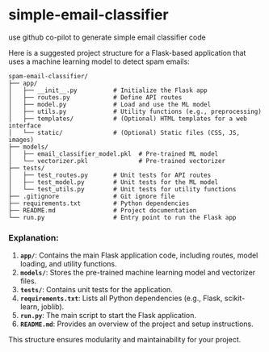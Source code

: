# simple-email-classifier
use github co-pilot to generate simple email classifier code

Here is a suggested project structure for a Flask-based application that uses a machine learning model to detect spam emails:

```plaintext
spam-email-classifier/
├── app/
│   ├── __init__.py          # Initialize the Flask app
│   ├── routes.py            # Define API routes
│   ├── model.py             # Load and use the ML model
│   ├── utils.py             # Utility functions (e.g., preprocessing)
│   ├── templates/           # (Optional) HTML templates for a web interface
│   └── static/              # (Optional) Static files (CSS, JS, images)
├── models/
│   ├── email_classifier_model.pkl  # Pre-trained ML model
│   └── vectorizer.pkl              # Pre-trained vectorizer
├── tests/
│   ├── test_routes.py       # Unit tests for API routes
│   ├── test_model.py        # Unit tests for the ML model
│   └── test_utils.py        # Unit tests for utility functions
├── .gitignore               # Git ignore file
├── requirements.txt         # Python dependencies
├── README.md                # Project documentation
└── run.py                   # Entry point to run the Flask app
```

### Explanation:
1. **`app/`**: Contains the main Flask application code, including routes, model loading, and utility functions.
2. **`models/`**: Stores the pre-trained machine learning model and vectorizer files.
3. **`tests/`**: Contains unit tests for the application.
4. **`requirements.txt`**: Lists all Python dependencies (e.g., Flask, scikit-learn, joblib).
5. **`run.py`**: The main script to start the Flask application.
6. **`README.md`**: Provides an overview of the project and setup instructions.

This structure ensures modularity and maintainability for your project.